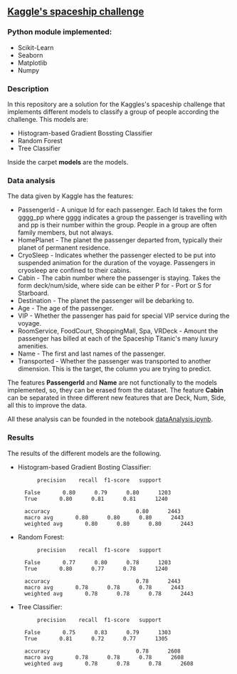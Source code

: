 ## [Kaggle's spaceship challenge](https://www.kaggle.com/competitions/spaceship-titanic/overview)

### Python module implemented:

- Scikit-Learn
- Seaborn
- Matplotlib
- Numpy

### Description

In this repository are a solution for the Kaggles's spaceship challenge that implements different models to classify a group of people according the challenge. This models are:

- Histogram-based Gradient Bossting Classifier
- Random Forest
- Tree Classifier

Inside the carpet __models__ are the models.

### Data analysis

The data given by Kaggle has the features:

- PassengerId - A unique Id for each passenger. Each Id takes the form gggg_pp where gggg indicates a group the passenger is travelling with and pp is their number within the group. People in a group are often family members, but not always.
- HomePlanet - The planet the passenger departed from, typically their planet of permanent residence.
- CryoSleep - Indicates whether the passenger elected to be put into suspended animation for the duration of the voyage. Passengers in cryosleep are confined to their cabins.
- Cabin - The cabin number where the passenger is staying. Takes the form deck/num/side, where side can be either P for - Port or S for Starboard.
- Destination - The planet the passenger will be debarking to.
- Age - The age of the passenger.
- VIP - Whether the passenger has paid for special VIP service during the voyage.
- RoomService, FoodCourt, ShoppingMall, Spa, VRDeck - Amount the passenger has billed at each of the Spaceship Titanic's many luxury amenities.
- Name - The first and last names of the passenger.
- Transported - Whether the passenger was transported to another dimension. This is the target, the column you are trying to predict.

The features __PassengerId__ and __Name__ are not functionally to the models implemented, so, they can be erased from the dataset. The feature __Cabin__ can be separated in three different new features that are Deck, Num, Side, all this to improve the data.

All these analysis can be founded in the notebook [dataAnalysis.ipynb](dataAnalysis.ipynb).

### Results

The results of the different models are the following.

- Histogram-based Gradient Bosting Classifier:

            precision    recall  f1-score   support

        False       0.80      0.79      0.80      1203
        True       0.80      0.81      0.81      1240

        accuracy                           0.80      2443
        macro avg       0.80      0.80      0.80      2443
        weighted avg       0.80      0.80      0.80      2443

- Random Forest:

            precision    recall  f1-score   support

        False       0.77      0.80      0.78      1203
        True       0.80      0.77      0.78      1240

        accuracy                           0.78      2443
        macro avg       0.78      0.78      0.78      2443
        weighted avg       0.78      0.78      0.78      2443

- Tree Classifier:

            precision    recall  f1-score   support

        False       0.75      0.83      0.79      1303
        True       0.81      0.72      0.77      1305

        accuracy                           0.78      2608
        macro avg       0.78      0.78      0.78      2608
        weighted avg       0.78      0.78      0.78      2608